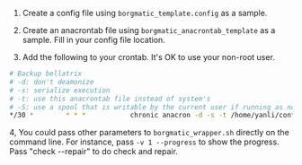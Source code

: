 1. Create a config file using `borgmatic_template.config` as a sample.

2. Create an anacrontab file using `borgmatic_anacrontab_template` as
   a sample. Fill in your config file location.

3. Add the following to your crontab. It's OK to use your non-root user.
  ```bash
# Backup bellatrix
# -d: don't deamonize
# -s: serialize execution
# -t: use this anacrontab file instead of system's
# -S: use a spool that is writable by the current user if running as non-root
*/30 *        * * *           chronic anacron -d -s -t /home/yanli/config/etc/backup-anacrontab -S /home/yanli/.anacron/spool
```

4, You could pass other parameters to `borgmatic_wrapper.sh` directly
   on the command line. For instance, pass `-v 1 --progress` to show
   the progress. Pass "check --repair" to do check and repair.
